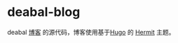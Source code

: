 # deabal-blog
deabal [博客](https://www.deabal.cn) 的源代码，博客使用基于[Hugo](https://gohugo.io/) 的  [Hermit](https://github.com/Track3/hermit) 主题。

